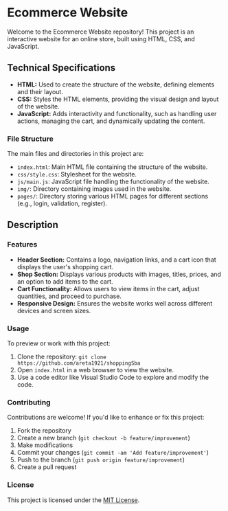 # Ecommerce Website

Welcome to the Ecommerce Website repository! This project is an interactive website for an online store, built using HTML, CSS, and JavaScript.

## Technical Specifications

- **HTML:** Used to create the structure of the website, defining elements and their layout.
- **CSS:** Styles the HTML elements, providing the visual design and layout of the website.
- **JavaScript:** Adds interactivity and functionality, such as handling user actions, managing the cart, and dynamically updating the content.

### File Structure

The main files and directories in this project are:

- `index.html`: Main HTML file containing the structure of the website.
- `css/style.css`: Stylesheet for the website.
- `js/main.js`: JavaScript file handling the functionality of the website.
- `img/`: Directory containing images used in the website.
- `pages/`: Directory storing various HTML pages for different sections (e.g., login, validation, register).

## Description

### Features

- **Header Section:** Contains a logo, navigation links, and a cart icon that displays the user's shopping cart.
- **Shop Section:** Displays various products with images, titles, prices, and an option to add items to the cart.
- **Cart Functionality:** Allows users to view items in the cart, adjust quantities, and proceed to purchase.
- **Responsive Design:** Ensures the website works well across different devices and screen sizes.

### Usage

To preview or work with this project:

1. Clone the repository: `git clone https://github.com/areta1921/shoppingSba`
2. Open `index.html` in a web browser to view the website.
3. Use a code editor like Visual Studio Code to explore and modify the code.

### Contributing

Contributions are welcome! If you'd like to enhance or fix this project:

1. Fork the repository
2. Create a new branch (`git checkout -b feature/improvement`)
3. Make modifications
4. Commit your changes (`git commit -am 'Add feature/improvement'`)
5. Push to the branch (`git push origin feature/improvement`)
6. Create a pull request

### License

This project is licensed under the [MIT License](LICENSE).
